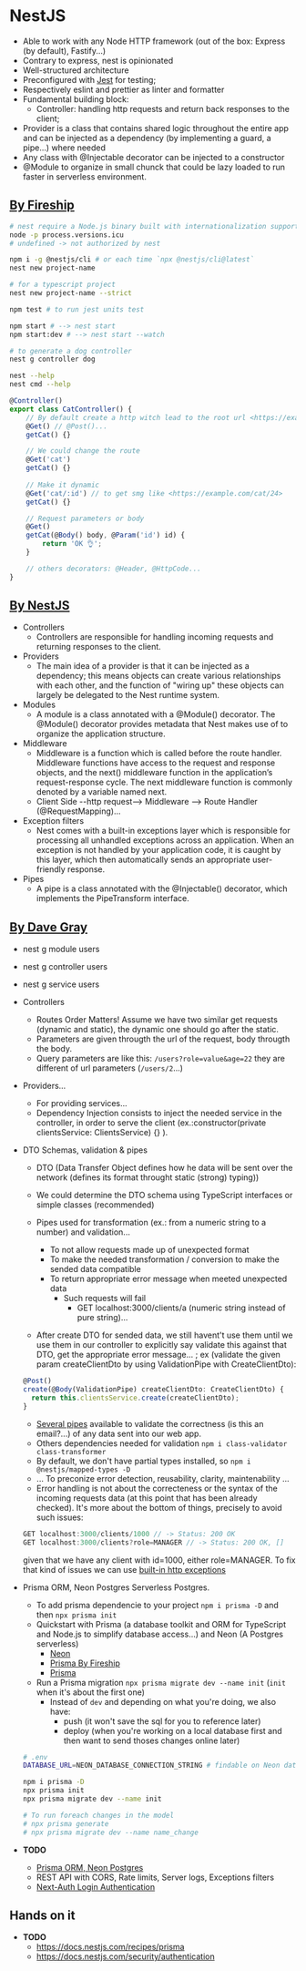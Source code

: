 # NestJS

- Able to work with any Node HTTP framework (out of the box: Express (by default), Fastify...)
- Contrary to express, nest is opinionated
- Well-structured architecture
- Preconfigured with [Jest](https://jestjs.io/fr/) for testing;
- Respectively eslint and prettier as linter and formatter
- Fundamental building block:
  - Controller: handling http requests and return back responses to the client;
- Provider is a class that contains shared logic throughout the entire app and can be injected as a dependency (by implementing a guard, a pipe...) where needed
- Any class with @Injectable decorator can be injected to a constructor
- @Module to organize in small chunck that could be lazy loaded to run faster in serverless environment.

## [By Fireship](https://www.youtube.com/watch?v=0M8AYU_hPas)

```bash
# nest require a Node.js binary built with internationalization support
node -p process.versions.icu
# undefined -> not authorized by nest

npm i -g @nestjs/cli # or each time `npx @nestjs/cli@latest`
nest new project-name

# for a typescript project
nest new project-name --strict 

npm test # to run jest units test

npm start # --> nest start
npm start:dev # --> nest start --watch

# to generate a dog controller
nest g controller dog

nest --help
nest cmd --help
```

```js
@Controller()
export class CatController() {
    // By default create a http witch lead to the root url <https://example.com>
    @Get() // @Post()...
    getCat() {}

    // We could change the route
    @Get('cat')
    getCat() {}
    
    // Make it dynamic
    @Get('cat/:id') // to get smg like <https://example.com/cat/24>
    getCat() {}

    // Request parameters or body
    @Get()
    getCat(@Body() body, @Param('id') id) {
        return 'OK 👌';
    }

    // others decorators: @Header, @HttpCode...
}
```

## [By NestJS](https://docs.nestjs.com/)

- Controllers
  - Controllers are responsible for handling incoming requests and returning responses to the client.
- Providers
  - The main idea of a provider is that it can be injected as a dependency; this means objects can create various relationships with each other, and the function of "wiring up" these objects can largely be delegated to the Nest runtime system.
- Modules
  - A module is a class annotated with a @Module() decorator. The @Module() decorator provides metadata that Nest makes use of to organize the application structure.
- Middleware
  - Middleware is a function which is called before the route handler. Middleware functions have access to the request and response objects, and the next() middleware function in the application’s request-response cycle. The next middleware function is commonly denoted by a variable named next.
  - Client Side --http request--> Middleware --> Route Handler (@RequestMapping)...
- Exception filters
  - Nest comes with a built-in exceptions layer which is responsible for processing all unhandled exceptions across an application. When an exception is not handled by your application code, it is caught by this layer, which then automatically sends an appropriate user-friendly response.
- Pipes
  - A pipe is a class annotated with the @Injectable() decorator, which implements the PipeTransform interface.

## [By Dave Gray](https://www.youtube.com/watch?v=juNVinepwKA&list=PL0Zuz27SZ-6MexSAh5x1R3rU6Mg2zYBVr&index=2)

- nest g module users
- nest g controller users
- nest g service users
- Controllers
  - Routes Order Matters!
    Assume we have two similar get requests (dynamic and static), the dynamic one should go after the static.
  - Parameters are given througth the url of the request, body througth the body.
  - Query parameters are like this:  `/users?role=value&age=22` they are different of url parameters (`/users/2`...)
- Providers...
  - For providing services...
  - Dependency Injection consists to inject the needed service in the controller, in order to serve the client (ex.:constructor(private clientsService: ClientsService) {}
).
- DTO Schemas, validation & pipes
  - DTO (Data Transfer Object defines how he data will be sent over the network (defines its format throught static (strong) typing))
  - We could determine the DTO schema using TypeScript interfaces or simple classes (recommended)
  - Pipes used for transformation (ex.: from a numeric string to a number) and validation...
    - To not allow requests made up of unexpected format
    - To make the needed transformation / conversion to make the sended data compatible
    - To return appropriate error message when meeted unexpected data
      - Such requests will fail
        - GET localhost:3000/clients/a (numeric string instead of pure string)...
  
  - After create DTO for sended data, we still havent't use them until we use them in our controller to explicitly say validate this against that DTO, get the appropriate error message... ; ex (validate the given param createClientDto by using ValidationPipe with CreateClientDto):

  ```js
  @Post()
  create(@Body(ValidationPipe) createClientDto: CreateClientDto) {
    return this.clientsService.create(createClientDto);
  }
  ```

  - [Several pipes](https://docs.nestjs.com/techniques/validation) available to validate the correctness (is this an email?...) of any data sent into our web app.
  - Others dependencies needed for validation `npm i class-validator class-transformer`
  - By default, we don't have partial types installed, so `npm i @nestjs/mapped-types -D`
  - ... To preconize error detection, reusability, clarity, maintenability ...
  - Error handling is not about the correcteness or the syntax of the incoming requests data (at this point that has been already checked). It's more about the bottom of things, precisely to avoid such issues:
  
  ```js
  GET localhost:3000/clients/1000 // -> Status: 200 OK
  GET localhost:3000/clients?role=MANAGER // -> Status: 200 OK, []
  ```

  given that we have any client with id=1000, either role=MANAGER. To fix that kind of issues we can use [built-in http exceptions](https://docs.nestjs.com/exception-filters#built-in-http-exceptions)
- Prisma ORM, Neon Postgres Serverless Postgres.
  - To add prisma dependencie to your project `npm i prisma -D` and then `npx prisma init`
  - Quickstart with Prisma (a database toolkit and ORM for TypeScript and Node.js to simplify database access...) and Neon (A Postgres serverless)
    - [Neon](https://neon.tech/docs/guides/prisma-migrations)
    - [Prisma By Fireship](https://www.youtube.com/watch?v=rLRIB6AF2Dg)
    - [Prisma](https://www.prisma.io/docs/getting-started/quickstart)
  - Run a Prisma migration `npx prisma migrate dev --name init` (`init` when it's about the first one)
    - Instead of `dev` and depending on what you're doing, we also have:
      - push (it won't save the sql for you to reference later)
      - deploy (when you're working on a local database first and then want to send thoses changes online later)
  
  ```bash
  # .env
  DATABASE_URL=NEON_DATABASE_CONNECTION_STRING # findable on Neon database / Connection details
  ```

  ```bash
  npm i prisma -D
  npx prisma init
  npx prisma migrate dev --name init

  # To run foreach changes in the model
  # npx prisma generate 
  # npx prisma migrate dev --name name_change 
  ```

- **TODO**
  - [Prisma ORM, Neon Postgres](https://www.youtube.com/watch?v=6He5Gyuuvxk&list=PL0Zuz27SZ-6MexSAh5x1R3rU6Mg2zYBVr&index=5)
  - REST API with CORS, Rate limits, Server logs, Exceptions filters
  - [Next-Auth Login Authentication](https://www.youtube.com/watch?v=w2h54xz6Ndw)

## Hands on it

- **TODO**
  - <https://docs.nestjs.com/recipes/prisma>
  - <https://docs.nestjs.com/security/authentication>
